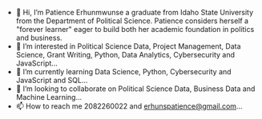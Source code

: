 - 👋 Hi, I’m Patience Erhunmwunse a graduate from Idaho State University from the Department of Political Science. Patience considers herself a "forever learner" eager to build both her academic foundation in politics and business. 
- 👀 I’m interested in Political Science Data, Project Management, Data Science, Grant Writing, Python, Data Analytics, Cybersecurity and JavaScript...
- 🌱 I’m currently learning Data Science, Python, Cybersecurity and JavaScript and SQL...
- 💞️ I’m looking to collaborate on Political Science Data, Business Data and Machine Learning...
- 📫 How to reach me 2082260022 and erhunspatience@gmail.com...

<!---
erhunspatience/erhunspatience is a ✨ special ✨ repository because its `README.md` (this file) appears on your GitHub profile.
You can click the Preview link to take a look at your changes.
--->
